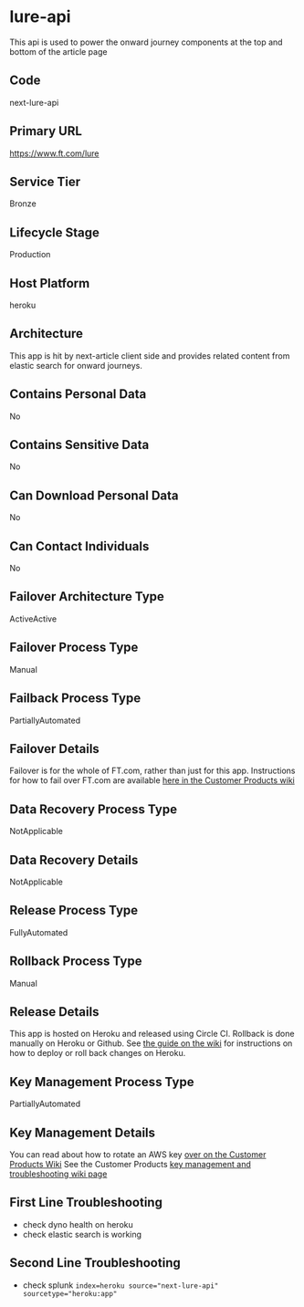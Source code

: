 <!--
    Written in the format prescribed by https://github.com/Financial-Times/runbook.md.
    Any future edits should abide by this format.
-->
# lure-api

This api is used to power the onward journey components at the top and bottom of the article page

## Code

next-lure-api

## Primary URL

https://www.ft.com/lure

## Service Tier

Bronze

## Lifecycle Stage

Production

## Host Platform

heroku

## Architecture

This app is hit by next-article client side and provides related content from elastic search for onward journeys.

## Contains Personal Data

No

## Contains Sensitive Data

No

## Can Download Personal Data

No

## Can Contact Individuals

No

## Failover Architecture Type

ActiveActive

## Failover Process Type

Manual

## Failback Process Type

PartiallyAutomated

## Failover Details

Failover is for the whole of FT.com, rather than just for this app. Instructions for how to fail over FT.com are available [here in the Customer Products wiki](https://customer-products.in.ft.com/wiki/Failing-over-FT.com)

## Data Recovery Process Type

NotApplicable

## Data Recovery Details

NotApplicable

## Release Process Type

FullyAutomated

## Rollback Process Type

Manual

## Release Details

This app is hosted on Heroku and released using Circle CI.
Rollback is done manually on Heroku or Github. See [the guide on the wiki](https://customer-products.in.ft.com/wiki/How-does-deploying-our-Heroku-apps-work%3F) for instructions on how to deploy or roll back changes on Heroku.

## Key Management Process Type

PartiallyAutomated

## Key Management Details

You can read about how to rotate an AWS key [over on the Customer Products Wiki](https://customer-products.in.ft.com/wiki/Rotating-AWS-Keys)
See the Customer Products [key management and troubleshooting wiki page](https://customer-products.in.ft.com/wiki/Key-Management-and-Troubleshooting)

<!-- Placeholder - remove HTML comment markers to activate
## Monitoring
Enter descriptive text satisfying the following:
Details of any monitoring this system has.

...or delete this placeholder if not applicable to this system
-->

## First Line Troubleshooting

*   check dyno health on heroku
*   check elastic search is working

## Second Line Troubleshooting

*   check splunk `index=heroku source="next-lure-api" sourcetype="heroku:app"`
